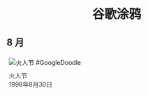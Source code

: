 
<h1 align="center"> 谷歌涂鸦 </h1>




## 8 月

<div class="image">


<img src="https:https://lh3.googleusercontent.com/xgFQmaqRyM53vsMDUWcx3_IZlvM2mPB4zHEc8WROZYl_2SEL_LZRjWIETW4l4ywc_O9m4WB-CHguH8p8_75K1_HlsCE_Om4HQ6-SOBk=s660" alt="火人节 #GoogleDoodle" style="margin: 5px"/>
<div class="info" style="font-size: 14px; color:#333333; margin:5px"><div class="title">火人节</div><div class="date">1998年8月30日</div></div>

</div>








